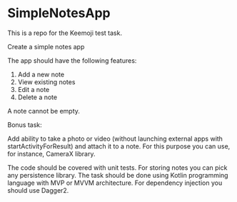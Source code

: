 # SimpleNotesApp
This is a repo for the Keemoji test task.

Create a simple notes app

The app should have the following features:

1. Add a new note
2. View existing notes
3. Edit a note
4. Delete a note

A note cannot be empty.
 
Bonus task:

Add ability to take a photo or video (without launching external apps with startActivityForResult) and attach it to a note. For this purpose you can use, for instance, CameraX library.


The code should be covered with unit tests.
For storing notes you can pick any persistence library.
The task should be done using Kotlin programming language with MVP or MVVM architecture. For dependency injection you should use Dagger2.
